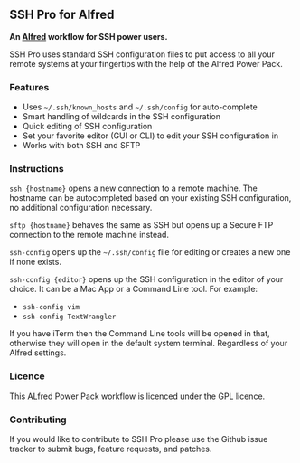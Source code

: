 ## SSH Pro for Alfred

**An [Alfred](http://www.alfredapp.com/) workflow for SSH power users.**

SSH Pro uses standard SSH configuration files to put access to all your remote systems at your fingertips with the help of the Alfred Power Pack.

### Features

* Uses `~/.ssh/known_hosts` and `~/.ssh/config` for auto-complete
* Smart handling of wildcards in the SSH configuration
* Quick editing of SSH configuration
* Set your favorite editor (GUI or CLI) to edit your SSH configuration in
* Works with both SSH and SFTP

### Instructions

`ssh {hostname}` opens a new connection to a remote machine. The hostname can be autocompleted based on your existing SSH configuration, no additional configuration necessary.

`sftp {hostname}` behaves the same as SSH but opens up a Secure FTP connection to the remote machine instead.

`ssh-config` opens up the `~/.ssh/config` file for editing or creates a new one if none exists.

`ssh-config {editor}` opens up the SSH configuration in the editor of your choice. It can be a Mac App or a Command Line tool. For example:

* `ssh-config vim`
* `ssh-config TextWrangler`

If you have iTerm then the Command Line tools will be opened in that, otherwise they will open in the default system terminal. Regardless of your Alfred settings.

### Licence

This ALfred Power Pack workflow is licenced under the GPL licence.

### Contributing

If you would like to contribute to SSH Pro please use the Github issue tracker to submit bugs, feature requests, and patches.
